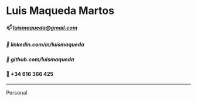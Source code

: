 # Luis Maqueda Martos


#####  :mailbox: luismaqueda@gmail.com
##### :link: linkedin.com/in/luismaqueda
##### :link: github.com/luismaqueda

#### :iphone: +34 616 366 425
***
Personal 
